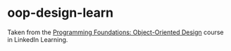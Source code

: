 # oop-design-learn

Taken from the [Programming Foundations: Object-Oriented Design](https://www.linkedin.com/learning/programming-foundations-object-oriented-design-3/learn-object-oriented-design-principles?resume=false&u=76881922) course in LinkedIn Learning.
